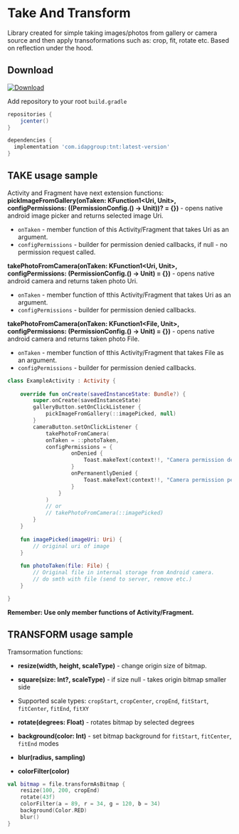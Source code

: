 Take And Transform
============
Library created for simple taking images/photos from gallery or camera source and then apply transoformations such as: crop, fit, rotate etc. Based on reflection under the hood.

Download
--------

[ ![Download](https://api.bintray.com/packages/idapgroup/kotlin/TNT/images/download.svg?version=1.1.1) ](https://bintray.com/idapgroup/kotlin/TNT/1.1.1/link)

Add repository to your root `build.gradle`

```groovy
repositories {
    jcenter()
}
```

```groovy
dependencies {
  implementation 'com.idapgroup:tnt:latest-version'
}
```

TAKE usage sample
-------------

Activity and Fragment have next extension functions:
__pickImageFromGallery(onTaken: KFunction1<Uri, Unit>, configPermissions: ((PermissionConfig.() -> Unit))? = {})__ - opens native android image picker and returns selected image Uri.
* `onTaken` - member function of this Activity/Fragment that takes Uri as an argument.
* `configPermissions` - builder for permission denied callbacks, if null - no permission request called.

__takePhotoFromCamera(onTaken: KFunction1<Uri, Unit>, configPermissions: (PermissionConfig.() -> Unit) = {})__ - opens native android camera and returns taken photo Uri.
* `onTaken` - member function of tthis Activity/Fragment that takes Uri as an argument.
* `configPermissions` - builder for permission denied callbacks.

__takePhotoFromCamera(onTaken: KFunction1<File, Unit>, configPermissions: (PermissionConfig.() -> Unit) = {})__ - opens native android camera and returns taken photo File.
* `onTaken` - member function of tthis Activity/Fragment that takes File as an argument.
* `configPermissions` - builder for permission denied callbacks.

```kotlin
class ExampleActivity : Activity {
    
    override fun onCreate(savedInstanceState: Bundle?) {
        super.onCreate(savedInstanceState)
        galleryButton.setOnClickListener {
            pickImageFromGallery(::imagePicked, null)
        }
        cameraButton.setOnClickListener {
            takePhotoFromCamera(
            onTaken = ::photoTaken,
            configPermissions = {
                    onDenied {
                        Toast.makeText(context!!, "Camera permission denied", Toast.LENGTH_SHORT).show()
                    }
                    onPermanentlyDenied {
                        Toast.makeText(context!!, "Camera permission permanently denied", Toast.LENGTH_SHORT).show()
                    }
                }
            )
            // or
            // takePhotoFromCamera(::imagePicked)
        }
    }
    
    fun imagePicked(imageUri: Uri) {
        // original uri of image
    }
    
    fun photoTaken(file: File) {
        // Original file in internal storage from Android camera. 
        // do smth with file (send to server, remove etc.)
    }

}
```

__Remember: Use only member functions of Activity/Fragment.__

TRANSFORM usage sample
-------------

Tramsormation functions:
* __resize(width, height, scaleType)__ - change origin size of bitmap.
* __square(size: Int?, scaleType)__ - if size null - takes origin bitmap smaller side
*  Supported scale types: `cropStart`, `cropCenter`, `cropEnd`, `fitStart`, `fitCenter`, `fitEnd`, `fitXY`

* __rotate(degrees: Float)__ - rotates bitmap by selected degrees
* __background(color: Int)__ - set bitmap background for `fitStart`, `fitCenter`, `fitEnd` modes
* __blur(radius, sampling)__
* __colorFilter(color)__

```kotlin
val bitmap = file.transformAsBitmap {
    resize(100, 200, cropEnd)
    rotate(43f)
    colorFilter(a = 89, r = 34, g = 120, b = 34)
    background(Color.RED)
    blur()
}
```


